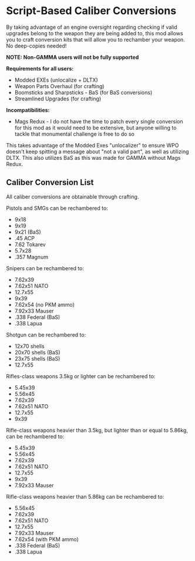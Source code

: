 # Script-Based Caliber Conversions
 By taking advantage of an engine oversight regarding checking if valid upgrades belong to the weapon they are being added to, this mod allows you to craft conversion kits that will allow you to rechamber your weapon. No deep-copies needed!

**NOTE: Non-GAMMA users will not be fully supported**

**Requirements for all users:**
- Modded EXEs (unlocalize + DLTX)
- Weapon Parts Overhaul (for crafting)
- Boomsticks and Sharpsticks - BaS (for BaS conversions)
- Streamlined Upgrades (for crafting)

**Incompatibilities:**
- Mags Redux - I do not have the time to patch every single conversion for this mod as it would need to be extensive, but anyone willing to tackle that monumental challenge is free to do so

This takes advantage of the Modded Exes "unlocalizer" to ensure WPO doesn't keep spitting a message about "not a valid part", as well as utilizing DLTX. This also utilizes BaS as this was made for GAMMA without Mags Redux.

## Caliber Conversion List
All caliber conversions are obtainable through crafting.

Pistols and SMGs can be rechambered to:
- 9x18
- 9x19
- 9x21 (BaS)
- .45 ACP
- 7.62 Tokarev
- 5.7x28
- .357 Magnum

Snipers can be rechambered to:
- 7.62x39
- 7.62x51 NATO
- 12.7x55
- 9x39
- 7.62x54 (no PKM ammo)
- 7.92x33 Mauser
- .338 Federal (BaS)
- .338 Lapua

Shotgun can be rechambered to:
- 12x70 shells
- 20x70 shells (BaS)
- 23x75 shells (BaS)
- 12.7x55

Rifles-class weapons 3.5kg or lighter can be rechambered to:
- 5.45x39
- 5.56x45
- 7.62x39
- 7.62x51 NATO
- 12.7x55
- 9x39

Rifle-class weapons heavier than 3.5kg, but lighter than or equal to 5.86kg, can be rechambered to:
- 5.45x39
- 5.56x45
- 7.62x39
- 7.62x51 NATO
- 12.7x55
- 9x39
- 7.92x33 Mauser

Rifle-class weapons heavier than 5.86kg can be rechambered to:
- 5.56x45
- 7.62x39
- 7.62x51 NATO
- 12.7x55
- 7.92x33 Mauser
- 7.62x54 (with PKM ammo)
- .338 Federal (BaS)
- .338 Lapua
